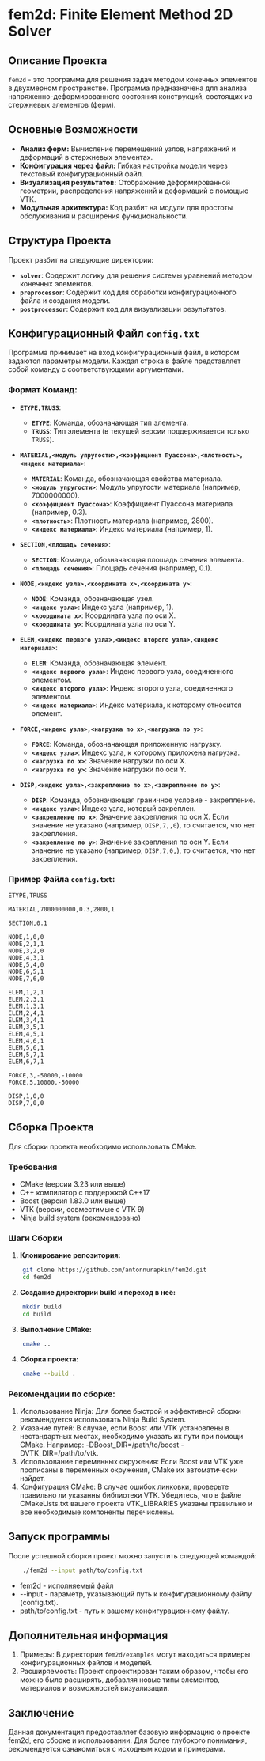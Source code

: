 # fem2d: Finite Element Method 2D Solver

## Описание Проекта

`fem2d` - это программа для решения задач методом конечных элементов в двухмерном пространстве. Программа предназначена для анализа напряженно-деформированного состояния конструкций, состоящих из стержневых элементов (ферм).

## Основные Возможности

*   **Анализ ферм:** Вычисление перемещений узлов, напряжений и деформаций в стержневых элементах.
*   **Конфигурация через файл:** Гибкая настройка модели через текстовый конфигурационный файл.
*   **Визуализация результатов:** Отображение деформированной геометрии, распределения напряжений и деформаций с помощью VTK.
*   **Модульная архитектура:** Код разбит на модули для простоты обслуживания и расширения функциональности.

## Структура Проекта

Проект разбит на следующие директории:

*   **`solver`**: Содержит логику для решения системы уравнений методом конечных элементов.
*   **`preprocessor`**: Содержит код для обработки конфигурационного файла и создания модели.
*   **`postprocessor`**: Содержит код для визуализации результатов.

## Конфигурационный Файл `config.txt`

Программа принимает на вход конфигурационный файл, в котором задаются параметры модели. Каждая строка в файле представляет собой команду с соответствующими аргументами.

### Формат Команд:

*   **`ETYPE,TRUSS`**:
    *   **`ETYPE`**: Команда, обозначающая тип элемента.
    *   **`TRUSS`**: Тип элемента (в текущей версии поддерживается только `TRUSS`).

*   **`MATERIAL,<модуль упругости>,<коэффициент Пуассона>,<плотность>,<индекс материала>`**:
    *   **`MATERIAL`**: Команда, обозначающая свойства материала.
    *   **`<модуль упругости>`**: Модуль упругости материала (например, 7000000000).
    *   **`<коэффициент Пуассона>`**: Коэффициент Пуассона материала (например, 0.3).
    *   **`<плотность>`**: Плотность материала (например, 2800).
    *   **`<индекс материала>`**: Индекс материала (например, 1).

*   **`SECTION,<площадь сечения>`**:
    *   **`SECTION`**: Команда, обозначающая площадь сечения элемента.
    *   **`<площадь сечения>`**: Площадь сечения (например, 0.1).

*   **`NODE,<индекс узла>,<координата x>,<координата y>`**:
    *   **`NODE`**: Команда, обозначающая узел.
    *   **`<индекс узла>`**: Индекс узла (например, 1).
    *   **`<координата x>`**: Координата узла по оси X.
    *   **`<координата y>`**: Координата узла по оси Y.

*   **`ELEM,<индекс первого узла>,<индекс второго узла>,<индекс материала>`**:
    *   **`ELEM`**: Команда, обозначающая элемент.
    *   **`<индекс первого узла>`**: Индекс первого узла, соединенного элементом.
    *   **`<индекс второго узла>`**: Индекс второго узла, соединенного элементом.
    *   **`<индекс материала>`**: Индекс материала, к которому относится элемент.

*   **`FORCE,<индекс узла>,<нагрузка по x>,<нагрузка по y>`**:
    *   **`FORCE`**: Команда, обозначающая приложенную нагрузку.
    *   **`<индекс узла>`**: Индекс узла, к которому приложена нагрузка.
    *   **`<нагрузка по x>`**: Значение нагрузки по оси X.
    *   **`<нагрузка по y>`**: Значение нагрузки по оси Y.

*   **`DISP,<индекс узла>,<закрепление по x>,<закрепление по y>`**:
    *   **`DISP`**: Команда, обозначающая граничное условие - закрепление.
    *   **`<индекс узла>`**: Индекс узла, который закреплен.
    *   **`<закрепление по x>`**: Значение закрепления по оси X. Если значение не указано (например, `DISP,7,,0`), то считается, что нет закрепления.
    *   **`<закрепление по y>`**: Значение закрепления по оси Y. Если значение не указано (например, `DISP,7,0,`), то считается, что нет закрепления.

### Пример Файла `config.txt`:

```
ETYPE,TRUSS

MATERIAL,7000000000,0.3,2800,1

SECTION,0.1

NODE,1,0,0
NODE,2,1,1
NODE,3,2,0
NODE,4,3,1
NODE,5,4,0
NODE,6,5,1
NODE,7,6,0

ELEM,1,2,1
ELEM,2,3,1
ELEM,1,3,1
ELEM,2,4,1
ELEM,3,4,1
ELEM,3,5,1
ELEM,4,5,1
ELEM,4,6,1
ELEM,5,6,1
ELEM,5,7,1
ELEM,6,7,1

FORCE,3,-50000,-10000
FORCE,5,10000,-50000

DISP,1,0,0
DISP,7,0,0
```

## Сборка Проекта

Для сборки проекта необходимо использовать CMake.

### Требования

*   CMake (версии 3.23 или выше)
*   C++ компилятор с поддержкой C++17
*   Boost (версия 1.83.0 или выше)
*   VTK (версии, совместимые с VTK 9)
*  Ninja build system (рекомендовано)

### Шаги Сборки

1.  **Клонирование репозитория:**

```bash
    git clone https://github.com/antonnurapkin/fem2d.git
    cd fem2d
```

2.  **Создание директории build и переход в неё:**

```bash
    mkdir build
    cd build
```

3.  **Выполнение CMake:**

```bash
    cmake ..
```

4.  **Сборка проекта:**

```bash
    cmake --build .
```


###  Рекомендации по сборке:

<ol>
    <li>Использование Ninja: Для более быстрой и эффективной сборки рекомендуется использовать Ninja Build System.</li>
    <li>Указание путей: В случае, если Boost или VTK установлены в нестандартных местах, необходимо указать их пути при помощи CMake. Например: -DBoost_DIR=/path/to/boost -DVTK_DIR=/path/to/vtk.</li>
    <li>Использование переменных окружения: Если Boost или VTK уже прописаны в переменных окружения, CMake их автоматически найдет.</li>
    <li>Конфигурация CMake: В случае ошибок линковки, проверьте правильно ли указанны библиотеки VTK. Убедитесь, что в файле CMakeLists.txt вашего проекта VTK_LIBRARIES указаны правильно и все необходимые компоненты перечислены.</li>
</ol>

## Запуск программы

После успешной сборки проект можно запустить следующей командой:

```bash
    ./fem2d --input path/to/config.txt
```

<ul>
<li>fem2d - исполняемый файл</li>
<li>--input - параметр, указывающий путь к конфигурационному файлу (config.txt).</li>
<li>path/to/config.txt - путь к вашему конфигурационному файлу.</li>
</ul>

## Дополнительная информация

<ol>
<li>Примеры: В директории <code>fem2d/examples</code> могут находиться примеры конфигурационных файлов и моделей.</li>
<li>Расширяемость: Проект спроектирован таким образом, чтобы его можно было расширять, добавляя новые типы элементов, материалов и возможностей визуализации.</li>
</ol>

## Заключение

Данная документация предоставляет базовую информацию о проекте fem2d, его сборке и использовании. Для более глубокого понимания, рекомендуется ознакомиться с исходным кодом и примерами.
